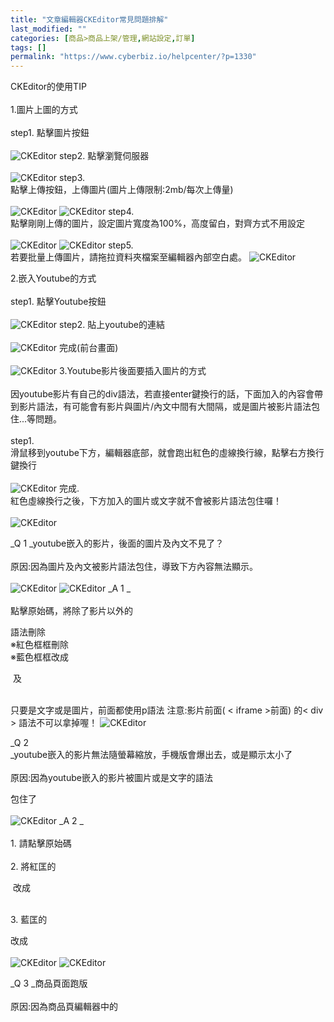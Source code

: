 ```yaml
---
title: "文章編輯器CKEditor常見問題排解"
last_modified: ""
categories: [商品>商品上架/管理,網站設定,訂單]
tags: []
permalink: "https://www.cyberbiz.io/helpcenter/?p=1330"
---
```


CKEditor的使用TIP  
1.圖片上圖的方式  
step1. 點擊圖片按鈕  
![CKEditor](https://www.cyberbiz.co/helpcenter/wp-content/uploads/2019/10/CKEditor1.png) step2. 點擊瀏覽伺服器  
![CKEditor](https://www.cyberbiz.co/helpcenter/wp-content/uploads/2019/10/CKEditor2.png) step3. 點擊上傳按鈕，上傳圖片(圖片上傳限制:2mb/每次上傳量)  
![CKEditor](https://www.cyberbiz.co/helpcenter/wp-content/uploads/2019/10/CKEditor3.png)
![CKEditor](https://www.cyberbiz.co/helpcenter/wp-content/uploads/2019/10/CKEditor4.png) step4.
點擊剛剛上傳的圖片，設定圖片寬度為100%，高度留白，對齊方式不用設定  
![CKEditor](https://www.cyberbiz.co/helpcenter/wp-content/uploads/2019/10/CKEditor5.png)
![CKEditor](https://www.cyberbiz.co/helpcenter/wp-content/uploads/2019/10/CKEditor6.png) step5. 若要批量上傳圖片，請拖拉資料夾檔案至編輯器內部空白處。
![CKEditor](https://www.cyberbiz.io/support/wp-content/uploads/2021/05/批量上傳.gif)

2.嵌入Youtube的方式  
step1. 點擊Youtube按鈕  
![CKEditor](https://www.cyberbiz.co/helpcenter/wp-content/uploads/2019/10/CKEditor8.png) step2. 貼上youtube的連結  
![CKEditor](https://www.cyberbiz.co/helpcenter/wp-content/uploads/2019/10/CKEditor9.png) 完成(前台畫面)  
![CKEditor](https://www.cyberbiz.co/helpcenter/wp-content/uploads/2019/10/CKEditor10.png) 3.Youtube影片後面要插入圖片的方式  
因youtube影片有自己的div語法，若直接enter鍵換行的話，下面加入的內容會帶到影片語法，有可能會有影片與圖片/內文中間有大間隔，或是圖片被影片語法包住...等問題。  
step1. 滑鼠移到youtube下方，編輯器底部，就會跑出紅色的虛線換行線，點擊右方換行鍵換行  
![CKEditor](https://www.cyberbiz.co/helpcenter/wp-content/uploads/2019/10/CKEditor11.png) 完成. 紅色虛線換行之後，下方加入的圖片或文字就不會被影片語法包住囉！  
![CKEditor](https://www.cyberbiz.co/helpcenter/wp-content/uploads/2019/10/CKEditor12.png)

_Q 1  _youtube嵌入的影片，後面的圖片及內文不見了？  
原因:因為圖片及內文被影片語法包住，導致下方內容無法顯示。  
![CKEditor](https://www.cyberbiz.co/helpcenter/wp-content/uploads/2019/10/CKEditor13.png)
![CKEditor](https://www.cyberbiz.co/helpcenter/wp-content/uploads/2019/10/CKEditor14.png) _A 1  _  
點擊原始碼，將除了影片以外的<div>語法刪除  
※紅色框框刪除  
※藍色框框改成<p> 及 </p>  
只要是文字或是圖片，前面都使用p語法 注意:影片前面( < iframe >前面) 的< div > 語法不可以拿掉喔！
![CKEditor](https://www.cyberbiz.co/helpcenter/wp-content/uploads/2019/10/CKEditor15.png)

_Q 2  _youtube嵌入的影片無法隨螢幕縮放，手機版會爆出去，或是顯示太小了  
原因:因為youtube嵌入的影片被圖片或是文字的語法 <p>包住了  
![CKEditor](https://www.cyberbiz.co/helpcenter/wp-content/uploads/2019/10/CKEditor16.png) _A 2  _  
1\. 請點擊原始碼  
2\. 將紅匡的 <p> 改成 <div class="embed-responsive embed-responsive-16by9">  
3\. 藍匡的 </p> 改成 </div>  
![CKEditor](https://www.cyberbiz.co/helpcenter/wp-content/uploads/2019/10/CKEditor17.png)
![CKEditor](https://www.cyberbiz.co/helpcenter/wp-content/uploads/2019/10/CKEditor18.png)

_Q 3  _商品頁面跑版  
原因:因為商品頁編輯器中的 <style type="text/css">p, li { white-space: pre-wrap; } <
/style> 語法導致跑版  
![CKEditor](https://www.cyberbiz.co/helpcenter/wp-content/uploads/2019/10/CKEditor19.png) _A 3  _  
1\. 請點擊原始碼  
2\. 找到 <style type="text/css">p, li { white-space: pre-wrap; } < /style >
的語法，刪掉這段即可  
![CKEditor](https://www.cyberbiz.co/helpcenter/wp-content/uploads/2019/10/CKEditor20.png)
![CKEditor](https://www.cyberbiz.co/helpcenter/wp-content/uploads/2019/10/CKEditor21.png)

